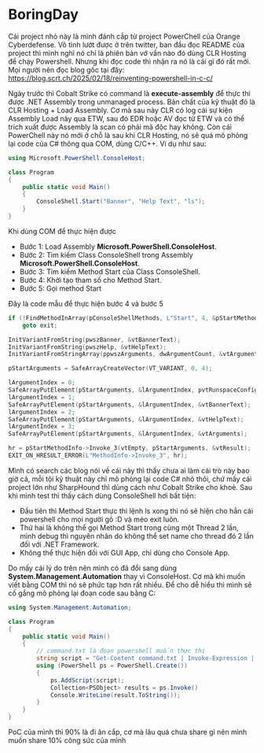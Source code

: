 # BoringDay

Cái project nhỏ này là mình đánh cắp từ project PowerChell của Orange Cyberdefense. Vô tình lướt được ở trên twitter, ban đầu đọc README của project thì mình nghĩ nó chỉ là phiên bản vớ vẩn nào đó dùng CLR Hosting để chạy Powershell. Nhưng khi đọc code thì nhận ra nó là cái gì đó rất mới. Mọi người nên đọc blog gốc tại đây:
https://blog.scrt.ch/2025/02/18/reinventing-powershell-in-c-c/

Ngày trước thì Cobalt Strike có command là **execute-assembly** để thực thi được .NET Assembly trong unmanaged process. Bản chất của kỹ thuật đó là CLR Hosting + Load Assembly. Cơ mà sau này CLR có log cái sự kiện Assembly Load này qua ETW, sau đó EDR hoặc AV đọc từ ETW và có thể trích xuất được Assembly là scan có phải mã độc hay không.
Còn cái PowerChell này nó mới ở chỗ là sau khi CLR Hosting, nó sẽ quá mô phỏng lại code của C# thông qua COM, dùng C/C++. Ví dụ như sau:

```cs
using Microsoft.PowerShell.ConsoleHost;

class Program
{
    public static void Main()
    {
        ConsoleShell.Start("Banner", "Help Text", "ls");
    }
}
```
Khi dùng COM để thực hiện được 
* Bước 1: Load Assembly **Microsoft.PowerShell.ConsoleHost**.
* Bước 2: Tìm kiếm Class ConsoleShell trong Assembly **Microsoft.PowerShell.ConsoleHost**.
* Bước 3: Tìm kiếm Method Start của Class ConsoleShell.
* Bước 4: Khởi tạo tham số cho Method Start.
* Bước 5: Gọi method Start

Đây là code mẫu để thực hiện bước 4 và bước 5
```c
if (!FindMethodInArray(pConsoleShellMethods, L"Start", 4, &pStartMethodInfo))
    goto exit;

InitVariantFromString(pwszBanner, &vtBannerText);
InitVariantFromString(pwszHelp, &vtHelpText);
InitVariantFromStringArray(ppwszArguments, dwArgumentCount, &vtArguments);

pStartArguments = SafeArrayCreateVector(VT_VARIANT, 0, 4);

lArgumentIndex = 0;
SafeArrayPutElement(pStartArguments, &lArgumentIndex, pvtRunspaceConfiguration);
lArgumentIndex = 1;
SafeArrayPutElement(pStartArguments, &lArgumentIndex, &vtBannerText);
lArgumentIndex = 2;
SafeArrayPutElement(pStartArguments, &lArgumentIndex, &vtHelpText);
lArgumentIndex = 3;
SafeArrayPutElement(pStartArguments, &lArgumentIndex, &vtArguments);

hr = pStartMethodInfo->Invoke_3(vtEmpty, pStartArguments, &vtResult);
EXIT_ON_HRESULT_ERROR(L"MethodInfo->Invoke_3", hr);
```

Mình có search các blog nói về cái này thì thấy chưa ai làm cái trò này bao giờ cả, mỗi tội kỹ thuật này chỉ mô phỏng lại code C# nhỏ thôi, chứ mấy cái project lớn như SharpHound thì dùng cách như Cobalt Strike cho khoẻ.
Sau khi mình test thì thấy cách dùng ConsoleShell hơi bất tiện:
* Đầu tiên thì Method Start thực thi lệnh ls xong thì nó sẽ hiện cho hẳn cái powershell cho mọi người gõ :D và méo exit luôn.
* Thứ hai là không thể gọi Method Start trong cùng một Thread 2 lần, mình debug thì nguyên nhân do không thể set name cho thread đó 2 lần đối với .NET Framework.
* Không thể thực hiện đối với GUI App, chỉ dùng cho Console App.

Do mấy cái lý do trên nên mình có đã đổi sang dùng **System.Management.Automation** thay vì ConsoleHost. Cơ mà khi muốn viết bằng COM thì nó sẽ phức tạp hơn rất nhiều. Để cho dễ hiểu thì mình sẽ cố gắng mô phỏng lại đoạn code sau bằng C:
```cs
using System.Management.Automation;

class Program
{
    public static void Main()
    {
        // command.txt là đoạn powershell muốn thực thi
        string script = "Get-Content command.txt | Invoke-Expression | Out-String"
        using (PowerShell ps = PowerShell.Create())
        {
            ps.AddScript(script);
            Collection<PSObject> results = ps.Invoke()
            Console.WriteLine(result.ToString());
        }
    }
}
```

PoC của mình thì 90% là đi ăn cắp, cơ mà lâu quá chưa share gì nên mình muốn share 10% công sức của mình
